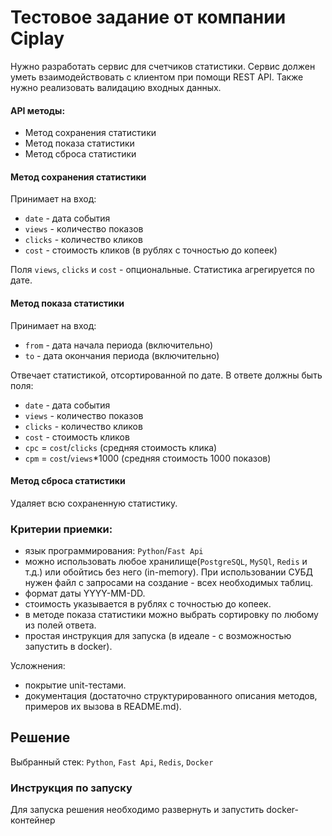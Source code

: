 # Тестовое задание от компании Ciplay
Нужно разработать сервис для счетчиков статистики.
Сервис должен уметь взаимодействовать с клиентом при помощи REST API.
Также нужно реализовать валидацию входных данных.

#### API методы:
- Метод сохранения статистики
- Метод показа статистики
- Метод сброса статистики

#### Метод сохранения статистики
Принимает на вход:
- `date` - дата события
- `views` - количество показов
- `clicks` - количество кликов
- `cost` - стоимость кликов (в рублях с точностью до копеек)

Поля `views`, `clicks` и `cost` - опциональные. Статистика агрегируется по дате.

#### Метод показа статистики
Принимает на вход:
- `from` - дата начала периода (включительно)
- `to` - дата окончания периода (включительно)

Отвечает статистикой, отсортированной по дате. В ответе должны быть поля:
- `date` - дата события
- `views` - количество показов
- `clicks` - количество кликов
- `cost` - стоимость кликов
- `cpc` = `cost`/`clicks` (средняя стоимость клика)
- `cpm` = `cost`/`views`*1000 (средняя стоимость 1000 показов)

#### Метод сброса статистики
Удаляет всю сохраненную статистику.

### Критерии приемки:
- язык программирования: `Python`/`Fast Api`
- можно использовать любое хранилище(`PostgreSQL`, `MySQl`, `Redis` и т.д.) или обойтись без него (in-memory). При использовании СУБД нужен файл с запросами на создание - всех необходимых таблиц.
- формат даты YYYY-MM-DD.
- стоимость указывается в рублях с точностью до копеек.
- в методе показа статистики можно выбрать сортировку по любому из полей ответа.
- простая инструкция для запуска (в идеале - с возможностью запустить в docker).

Усложнения:
- покрытие unit-тестами.
- документация (достаточно структурированного описания методов, примеров их вызова в README.md).

## Решение
Выбранный стек: `Python`, `Fast Api`, `Redis`, `Docker`

### Инструкция по запуску

Для запуска решения необходимо развернуть и запустить docker-контейнер

```dockerfile

```

